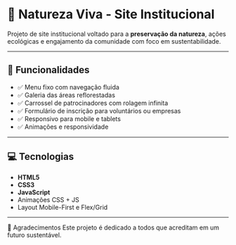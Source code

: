 # 🌿 Natureza Viva - Site Institucional

Projeto de site institucional voltado para a **preservação da natureza**, ações ecológicas e engajamento da comunidade com foco em sustentabilidade.

---

## 🧩 Funcionalidades

- ✅ Menu fixo com navegação fluida
- ✅ Galeria  das áreas reflorestadas
- ✅ Carrossel de patrocinadores com rolagem infinita
- ✅ Formulário de inscrição para voluntários ou empresas
- ✅ Responsivo para mobile e tablets
- ✅ Animações e responsividade

---

## 💻 Tecnologias

- **HTML5**
- **CSS3**
- **JavaScript**
- Animações CSS + JS
- Layout Mobile-First e Flex/Grid
---

🙌 Agradecimentos
Este projeto é dedicado a todos que acreditam em um futuro sustentável.
